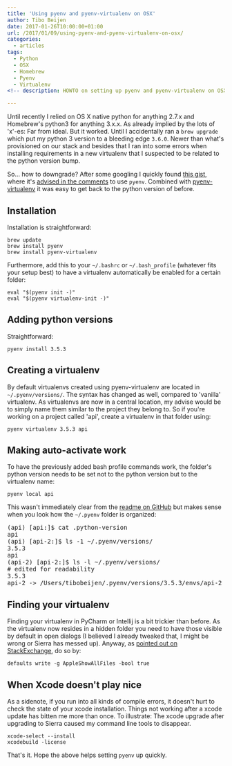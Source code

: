```yaml
---
title: 'Using pyenv and pyenv-virtualenv on OSX'
author: Tibo Beijen
date: 2017-01-26T10:00:00+01:00
url: /2017/01/09/using-pyenv-and-pyenv-virtualenv-on-osx/
categories:
  - articles
tags:
  - Python
  - OSX
  - Homebrew
  - Pyenv
  - Virtualenv
<!-- description: HOWTO on setting up pyenv and pyenv-virtualenv on OSX. -->

---
```

Until recently I relied on OS X native python for anything 2.7.x and Homebrew's python3 for anything 3.x.x. As already implied by the lots of 'x'-es: Far from ideal. But it worked. Until I accidentally ran a ``brew upgrade`` which put my python 3 version to a bleeding edge ``3.6.0``. Newer than what's provisioned on our stack and besides that I ran into some errors when installing requirements in a new virtualenv that I suspected to be related to the python version bump.

So... how to downgrade? After some googling I quickly found [this gist](https://gist.github.com/Bouke/11261620), where it's [advised in the comments](https://gist.github.com/Bouke/11261620#gistcomment-1573091) to use ``pyenv``. Combined with [pyenv-virtualenv](https://github.com/yyuu/pyenv-virtualenv) it was easy to get back to the python version of before.

## Installation
Installation is straightforward:
```
brew update
brew install pyenv
brew install pyenv-virtualenv
```

Furthermore, add this to your ``~/.bashrc`` or ``~/.bash_profile`` (whatever fits your setup best) to have a virtualenv automatically be enabled for a certain folder:

```
eval "$(pyenv init -)"
eval "$(pyenv virtualenv-init -)"
```

## Adding python versions
Straightforward:

```
pyenv install 3.5.3
```

## Creating a virtualenv

By default virtualenvs created using pyenv-virtualenv are located in ``~/.pyenv/versions/``. The syntax has changed as well, compared to 'vanilla' virtualenv. As virtualenvs are now in a central location, my advise would be to simply name them similar to the project they belong to. So if you're working on a project called 'api', create a virtualenv in that folder using:

```
pyenv virtualenv 3.5.3 api
```

## Making auto-activate work
To have the previously added bash profile commands work, the folder's python version needs to be set not to the python version but to the virtualenv name:

```
pyenv local api
```

This wasn't immediately clear from the [readme on GitHub](https://github.com/yyuu/pyenv-virtualenv) but makes sense when you look how the ``~/.pyenv`` folder is organized:

<pre>
(api) [api:]$ cat .python-version
api
(api) [api-2:]$ ls -1 ~/.pyenv/versions/
3.5.3
api
(api-2) [api-2:]$ ls -l ~/.pyenv/versions/
# edited for readability
3.5.3
api-2 -> /Users/tibobeijen/.pyenv/versions/3.5.3/envs/api-2
</pre>

## Finding your virtualenv
Finding your virtualenv in PyCharm or Intellij is a bit trickier than before. As the virtualenv now resides in a hidden folder you need to have those visible by default in open dialogs (I believed I already tweaked that, I might be wrong or Sierra has messed up). Anyway, as [pointed out on StackExchange](http://apple.stackexchange.com/questions/99213/is-it-possible-to-always-show-hidden-dotfiles-in-open-save-dialogs), do so by:

```
defaults write -g AppleShowAllFiles -bool true
```

## When Xcode doesn't play nice
As a sidenote, if you run into all kinds of compile errors, it doesn't hurt to check the state of your xcode installation. Things not working after a xcode update has bitten me more than once. To illustrate: The xcode upgrade after upgrading to Sierra caused my command line tools to disappear.

```
xcode-select --install
xcodebuild -license
```

That's it. Hope the above helps setting ``pyenv`` up quickly.